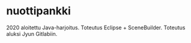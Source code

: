 # nuottipankki

2020 aloitettu Java-harjoitus. Toteutus Eclipse + SceneBuilder.
Toteutus aluksi Jyun Gitlabiin.
